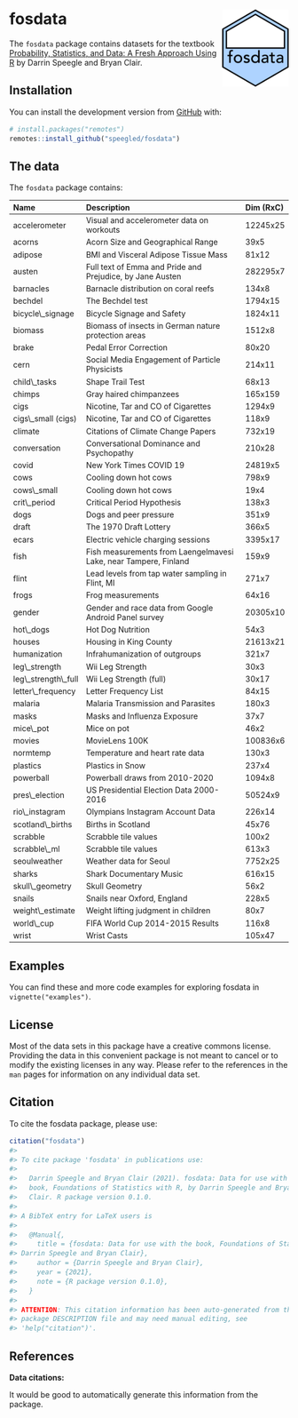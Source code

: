 
<!-- README.md is generated from README.Rmd. Please edit that file -->

# fosdata <a href='https://github.com/speegled/fosdata'><img src='man/figures/fosdata.png' align="right" height="138.5" /></a>

<!-- badges: start -->
<!-- badges: end -->

The `fosdata` package contains datasets for the textbook [Probability,
Statistics, and Data: A Fresh Approach Using
R](https://mathstat.slu.edu/~speegle/_book/) by Darrin Speegle and Bryan
Clair.

## Installation

<!--You can install the released version of fosdata from [CRAN](https://CRAN.R-project.org) with:
``` r
install.packages("fosdata")
```
-->

You can install the development version from
[GitHub](https://github.com/) with:

``` r
# install.packages("remotes")
remotes::install_github("speegled/fosdata")
```

## The data

The `fosdata` package contains:

<table>
<thead>
<tr>
<th style="text-align:left;">
Name
</th>
<th style="text-align:left;">
Description
</th>
<th style="text-align:left;">
Dim (RxC)
</th>
</tr>
</thead>
<tbody>
<tr>
<td style="text-align:left;">
accelerometer
</td>
<td style="text-align:left;">
Visual and accelerometer data on workouts
</td>
<td style="text-align:left;">
12245x25
</td>
</tr>
<tr>
<td style="text-align:left;">
acorns
</td>
<td style="text-align:left;">
Acorn Size and Geographical Range
</td>
<td style="text-align:left;">
39x5
</td>
</tr>
<tr>
<td style="text-align:left;">
adipose
</td>
<td style="text-align:left;">
BMI and Visceral Adipose Tissue Mass
</td>
<td style="text-align:left;">
81x12
</td>
</tr>
<tr>
<td style="text-align:left;">
austen
</td>
<td style="text-align:left;">
Full text of Emma and Pride and Prejudice, by Jane Austen
</td>
<td style="text-align:left;">
282295x7
</td>
</tr>
<tr>
<td style="text-align:left;">
barnacles
</td>
<td style="text-align:left;">
Barnacle distribution on coral reefs
</td>
<td style="text-align:left;">
134x8
</td>
</tr>
<tr>
<td style="text-align:left;">
bechdel
</td>
<td style="text-align:left;">
The Bechdel test
</td>
<td style="text-align:left;">
1794x15
</td>
</tr>
<tr>
<td style="text-align:left;">
bicycle\_signage
</td>
<td style="text-align:left;">
Bicycle Signage and Safety
</td>
<td style="text-align:left;">
1824x11
</td>
</tr>
<tr>
<td style="text-align:left;">
biomass
</td>
<td style="text-align:left;">
Biomass of insects in German nature protection areas
</td>
<td style="text-align:left;">
1512x8
</td>
</tr>
<tr>
<td style="text-align:left;">
brake
</td>
<td style="text-align:left;">
Pedal Error Correction
</td>
<td style="text-align:left;">
80x20
</td>
</tr>
<tr>
<td style="text-align:left;">
cern
</td>
<td style="text-align:left;">
Social Media Engagement of Particle Physicists
</td>
<td style="text-align:left;">
214x11
</td>
</tr>
<tr>
<td style="text-align:left;">
child\_tasks
</td>
<td style="text-align:left;">
Shape Trail Test
</td>
<td style="text-align:left;">
68x13
</td>
</tr>
<tr>
<td style="text-align:left;">
chimps
</td>
<td style="text-align:left;">
Gray haired chimpanzees
</td>
<td style="text-align:left;">
165x159
</td>
</tr>
<tr>
<td style="text-align:left;">
cigs
</td>
<td style="text-align:left;">
Nicotine, Tar and CO of Cigarettes
</td>
<td style="text-align:left;">
1294x9
</td>
</tr>
<tr>
<td style="text-align:left;">
cigs\_small (cigs)
</td>
<td style="text-align:left;">
Nicotine, Tar and CO of Cigarettes
</td>
<td style="text-align:left;">
118x9
</td>
</tr>
<tr>
<td style="text-align:left;">
climate
</td>
<td style="text-align:left;">
Citations of Climate Change Papers
</td>
<td style="text-align:left;">
732x19
</td>
</tr>
<tr>
<td style="text-align:left;">
conversation
</td>
<td style="text-align:left;">
Conversational Dominance and Psychopathy
</td>
<td style="text-align:left;">
210x28
</td>
</tr>
<tr>
<td style="text-align:left;">
covid
</td>
<td style="text-align:left;">
New York Times COVID 19
</td>
<td style="text-align:left;">
24819x5
</td>
</tr>
<tr>
<td style="text-align:left;">
cows
</td>
<td style="text-align:left;">
Cooling down hot cows
</td>
<td style="text-align:left;">
798x9
</td>
</tr>
<tr>
<td style="text-align:left;">
cows\_small
</td>
<td style="text-align:left;">
Cooling down hot cows
</td>
<td style="text-align:left;">
19x4
</td>
</tr>
<tr>
<td style="text-align:left;">
crit\_period
</td>
<td style="text-align:left;">
Critical Period Hypothesis
</td>
<td style="text-align:left;">
138x3
</td>
</tr>
<tr>
<td style="text-align:left;">
dogs
</td>
<td style="text-align:left;">
Dogs and peer pressure
</td>
<td style="text-align:left;">
351x9
</td>
</tr>
<tr>
<td style="text-align:left;">
draft
</td>
<td style="text-align:left;">
The 1970 Draft Lottery
</td>
<td style="text-align:left;">
366x5
</td>
</tr>
<tr>
<td style="text-align:left;">
ecars
</td>
<td style="text-align:left;">
Electric vehicle charging sessions
</td>
<td style="text-align:left;">
3395x17
</td>
</tr>
<tr>
<td style="text-align:left;">
fish
</td>
<td style="text-align:left;">
Fish measurements from Laengelmavesi Lake, near Tampere, Finland
</td>
<td style="text-align:left;">
159x9
</td>
</tr>
<tr>
<td style="text-align:left;">
flint
</td>
<td style="text-align:left;">
Lead levels from tap water sampling in Flint, MI
</td>
<td style="text-align:left;">
271x7
</td>
</tr>
<tr>
<td style="text-align:left;">
frogs
</td>
<td style="text-align:left;">
Frog measurements
</td>
<td style="text-align:left;">
64x16
</td>
</tr>
<tr>
<td style="text-align:left;">
gender
</td>
<td style="text-align:left;">
Gender and race data from Google Android Panel survey
</td>
<td style="text-align:left;">
20305x10
</td>
</tr>
<tr>
<td style="text-align:left;">
hot\_dogs
</td>
<td style="text-align:left;">
Hot Dog Nutrition
</td>
<td style="text-align:left;">
54x3
</td>
</tr>
<tr>
<td style="text-align:left;">
houses
</td>
<td style="text-align:left;">
Housing in King County
</td>
<td style="text-align:left;">
21613x21
</td>
</tr>
<tr>
<td style="text-align:left;">
humanization
</td>
<td style="text-align:left;">
Infrahumanization of outgroups
</td>
<td style="text-align:left;">
321x7
</td>
</tr>
<tr>
<td style="text-align:left;">
leg\_strength
</td>
<td style="text-align:left;">
Wii Leg Strength
</td>
<td style="text-align:left;">
30x3
</td>
</tr>
<tr>
<td style="text-align:left;">
leg\_strength\_full
</td>
<td style="text-align:left;">
Wii Leg Strength (full)
</td>
<td style="text-align:left;">
30x17
</td>
</tr>
<tr>
<td style="text-align:left;">
letter\_frequency
</td>
<td style="text-align:left;">
Letter Frequency List
</td>
<td style="text-align:left;">
84x15
</td>
</tr>
<tr>
<td style="text-align:left;">
malaria
</td>
<td style="text-align:left;">
Malaria Transmission and Parasites
</td>
<td style="text-align:left;">
180x3
</td>
</tr>
<tr>
<td style="text-align:left;">
masks
</td>
<td style="text-align:left;">
Masks and Influenza Exposure
</td>
<td style="text-align:left;">
37x7
</td>
</tr>
<tr>
<td style="text-align:left;">
mice\_pot
</td>
<td style="text-align:left;">
Mice on pot
</td>
<td style="text-align:left;">
46x2
</td>
</tr>
<tr>
<td style="text-align:left;">
movies
</td>
<td style="text-align:left;">
MovieLens 100K
</td>
<td style="text-align:left;">
100836x6
</td>
</tr>
<tr>
<td style="text-align:left;">
normtemp
</td>
<td style="text-align:left;">
Temperature and heart rate data
</td>
<td style="text-align:left;">
130x3
</td>
</tr>
<tr>
<td style="text-align:left;">
plastics
</td>
<td style="text-align:left;">
Plastics in Snow
</td>
<td style="text-align:left;">
237x4
</td>
</tr>
<tr>
<td style="text-align:left;">
powerball
</td>
<td style="text-align:left;">
Powerball draws from 2010-2020
</td>
<td style="text-align:left;">
1094x8
</td>
</tr>
<tr>
<td style="text-align:left;">
pres\_election
</td>
<td style="text-align:left;">
US Presidential Election Data 2000-2016
</td>
<td style="text-align:left;">
50524x9
</td>
</tr>
<tr>
<td style="text-align:left;">
rio\_instagram
</td>
<td style="text-align:left;">
Olympians Instagram Account Data
</td>
<td style="text-align:left;">
226x14
</td>
</tr>
<tr>
<td style="text-align:left;">
scotland\_births
</td>
<td style="text-align:left;">
Births in Scotland
</td>
<td style="text-align:left;">
45x76
</td>
</tr>
<tr>
<td style="text-align:left;">
scrabble
</td>
<td style="text-align:left;">
Scrabble tile values
</td>
<td style="text-align:left;">
100x2
</td>
</tr>
<tr>
<td style="text-align:left;">
scrabble\_ml
</td>
<td style="text-align:left;">
Scrabble tile values
</td>
<td style="text-align:left;">
613x3
</td>
</tr>
<tr>
<td style="text-align:left;">
seoulweather
</td>
<td style="text-align:left;">
Weather data for Seoul
</td>
<td style="text-align:left;">
7752x25
</td>
</tr>
<tr>
<td style="text-align:left;">
sharks
</td>
<td style="text-align:left;">
Shark Documentary Music
</td>
<td style="text-align:left;">
616x15
</td>
</tr>
<tr>
<td style="text-align:left;">
skull\_geometry
</td>
<td style="text-align:left;">
Skull Geometry
</td>
<td style="text-align:left;">
56x2
</td>
</tr>
<tr>
<td style="text-align:left;">
snails
</td>
<td style="text-align:left;">
Snails near Oxford, England
</td>
<td style="text-align:left;">
228x5
</td>
</tr>
<tr>
<td style="text-align:left;">
weight\_estimate
</td>
<td style="text-align:left;">
Weight lifting judgment in children
</td>
<td style="text-align:left;">
80x7
</td>
</tr>
<tr>
<td style="text-align:left;">
world\_cup
</td>
<td style="text-align:left;">
FIFA World Cup 2014-2015 Results
</td>
<td style="text-align:left;">
116x8
</td>
</tr>
<tr>
<td style="text-align:left;">
wrist
</td>
<td style="text-align:left;">
Wrist Casts
</td>
<td style="text-align:left;">
105x47
</td>
</tr>
</tbody>
</table>

## Examples

You can find these and more code examples for exploring fosdata in
`vignette("examples")`.

## License

Most of the data sets in this package have a creative commons license.
Providing the data in this convenient package is not meant to cancel or
to modify the existing licenses in any way. Please refer to the
references in the `man` pages for information on any individual data
set.

## Citation

To cite the fosdata package, please use:

``` r
citation("fosdata")
#> 
#> To cite package 'fosdata' in publications use:
#> 
#>   Darrin Speegle and Bryan Clair (2021). fosdata: Data for use with the
#>   book, Foundations of Statistics with R, by Darrin Speegle and Bryan
#>   Clair. R package version 0.1.0.
#> 
#> A BibTeX entry for LaTeX users is
#> 
#>   @Manual{,
#>     title = {fosdata: Data for use with the book, Foundations of Statistics with R, by
#> Darrin Speegle and Bryan Clair},
#>     author = {Darrin Speegle and Bryan Clair},
#>     year = {2021},
#>     note = {R package version 0.1.0},
#>   }
#> 
#> ATTENTION: This citation information has been auto-generated from the
#> package DESCRIPTION file and may need manual editing, see
#> 'help("citation")'.
```

## References

**Data citations:**

It would be good to automatically generate this information from the
package.

<!---
This code gets close:
thefile <- help(chimps,package="fosdata")
parsedfile <- parse_Rd(thefile$path)
Rd2latex(parsedfile)

Maybe I can adapt Rd2list on this page:
https://stackoverflow.com/questions/8918753/r-help-page-as-object

-->
